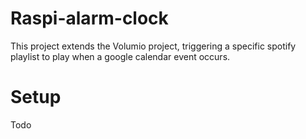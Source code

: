 # Raspi-alarm-clock


This project extends the Volumio project, triggering a specific spotify playlist to play when a google calendar event occurs.


# Setup

Todo